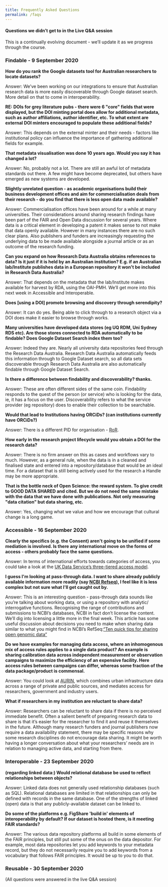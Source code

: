 ```yaml
---
title: Frequently Asked Questions
permalink: /faqs
---
```


#### Questions we didn’t get to in the Live Q&A session

This is a continually evolving document - we’ll update it as we progress through the course.

### Findable - 9 September 2020

**How do you rank the Google datasets tool for Australian researchers to locate datasets?**

Answer: We’ve been working on our integrations to ensure that Australian research data is more easily discoverable through Google dataset search. More detail on that to come in interoperability. 

**RE: DOIs for grey literature pubs - there were 6 "core" fields that were displayed, but the DOI minting portal does allow for additional metadata, such as author affiliations, author identifier, etc. To what extent are external DOI minters encouraged to populate these additional fields?**

Answer: This depends on the external minter and their needs - factors like institutional policy can influence the importance of gathering additional fields for example. 

**That metadata visualisation was done 10 years ago. Would you say it has changed a lot?**

Answer: No, probably not a lot. There are still an awful lot of metadata standards out there. A few might have become deprecated, but others have emerged as new systems are developed.

**Slightly unrelated question - as academic organisations build their business development offices and aim for commercialisation deals from their research - do you find that there is less open data made available?**

Answer: Commercialisation offices have been around for a while at many universities. Their considerations around sharing research findings have been part of the FAIR and Open Data discussion for several years. Where data is a critical element in developing a patent it makes sense to not make that data openly available. However in many instances there are no such clear plans. Also publishers and funders are increasingly requesting the underlying data to be made available alongside a journal article or as an outcome of the research funding.

**Can you expand on how Research Data Australia obtains references to data? Is it just if it is held by an Australian institution? E.g. if an Australian lab/Institute publishes data in a European repository it won't be included in Research Data Australia?**

Answer: That depends on the metadata that the lab/Institute makes available for harvest by RDA, using the OAI-PMH. We’ll get more into this next week in Accessible and Interoperable.  

**Does [using a DOI] promote browsing and discovery through serendipity?**

Answer: It can do yes. Being able to click through to a research object via a DOI does make it easier to browse through works.

**Many universities have developed data stores (eg UQ RDM, Uni Sydney RDS etc). Are those stores connected to RDA automatically to be findable? Does Google Dataset Search index them too?**

Answer: Indeed they are. Nearly all university data repositories feed through the Research Data Australia. Research Data Australia automatically feeds this information through to Google Dataset search, so all data sets discoverable through Research Data Australia are also automatically findable through Google Dataset Search.

**Is there a difference between findability and discoverability? thanks.**

Answer: These are often different sides of the same coin. Findability responds to the quest of the person (or service) who is looking for the data, ie, it has a focus on the user. Discoverability refers to what the service provider (eg repository) does to enable their collection to be searchable.

**Would that lead to Institutions having ORCiDs? (can institutions currently have ORCiDs?)**

Answer: There is a different PID for organisation - [RoR](https://ror.org/scope/).  

**How early in the research project lifecycle would you obtain a DOI for the research data?**

Answer: There is no firm answer on this as cases and workflows vary to much. However, as a general rule, when the data is in a cleaned and finalised state and  entered into a repository/database that would be an ideal time. 
For a dataset that is still being actively used for the research a Handle may be more appropriate. 

**That is the bottle neck of Open Science: the reward system. To give credit to GOOD DATA SHARED and cited. But we do not need the same mistake with the data that we have done with publications. Not only measuring "data citation" but data sharing, etc.**

Answer: Yes, changing what we value and how we encourage that cultural change is a long game. 

### Accessible - 16 September 2020

**Clearly the specifics (e.g. the Consent) aren't going to be unified if some mediation is involved. Is there any international move on the forms of access - others probably face the same questions.**

Answer: In terms of international efforts towards categories of access, you could take a look at the [UK Data Service’s three-tiered access model](https://www.ukdataservice.ac.uk/manage-data/legal-ethical/access-control/three-tiers-of-access.aspx).

**I guess I'm looking at pass-through data. I want to share already publicly available information more readily (say [NCBI Refseq](https://www.ncbi.nlm.nih.gov/refseq/)), I feel like it is less complex but not sure what I'll get caught out by.**

Answer: This is an interesting question - pass-through data sounds like you’re talking about working data, or using a repository with analytic/ interrogative functions. Recognising the range of contributions and submissions to NCBI’s databases, NCBI in fact don’t license the content. We’ll dig into licensing a little more in the final week. This article has some useful discussion about decisions you need to make when sharing data similar to what you might find in NCBI’s RefSeq:[“Ten quick tips for sharing open genomic data”](https://doi.org/10.1371/journal.pcbi.1006472) 

**Do we have examples for managing data access, where an inhomogenous mix of access rules applies to a single data product? An example is sharing calibration data across independent measurement or observation campaigns to maximize the efficiency of an expensive facility. Here access rules between campaigns can differ, whereas some fraction of the data package/product is commensal.**

Answer: You could look at [AURIN](https://aurin.org.au/), which combines urban infrastructure data across a range of private and public sources, and mediates access for researchers, government and industry users. 

**What if researchers in my institution are reluctant to share data?**

Answer: Researchers can be reluctant to share data if there is no perceived immediate benefit. Often a salient benefit of preparing research data to share is that it’s easier for the researcher to find it and reuse it themselves in the future. Although many research funders and journal publishers now require a data availability statement, there may be specific reasons why some research disciplines do not encourage data sharing. It might be worth having a longer conversation about what your researchers’ needs are in relation to managing active data, and starting from there.

### Interoperable - 23 September 2020

**(regarding linked data:) Would relational database be used to reflect relationships between objects?**

Answer: Linked data does not generally used relationship databases (such as SQL). Relational databases are limited in that relationships can only be defined with records in the same database. One of the strengths of linked (open) data is that any publicly-available dataset can be linked to.

**Do some of the platforms e.g. FigShare 'build in' elements of interoperability by default? If our dataset is hosted there, is it meeting FAIR standards?**

Answer: The various data repository platforms all build in some elements of the FAIR principles, but still put some of the onus on the data depositor. For example, most data repositories let you add keywords to your metadata record, but they do not necessarily require you to add keywords from a vocabulary that follows FAIR principles. It would be up to you to do that.

### Reusable - 30 September 2020

(All questions were answered in the live Q&A session)

